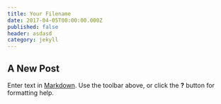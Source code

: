 ```yaml
---
title: Your Filename
date: 2017-04-05T00:00:00.000Z
published: false
header: asdasd
category: jekyll
---
```


## A New Post

Enter text in [Markdown](http://daringfireball.net/projects/markdown/). Use the toolbar above, or click the **?** button for formatting help.
